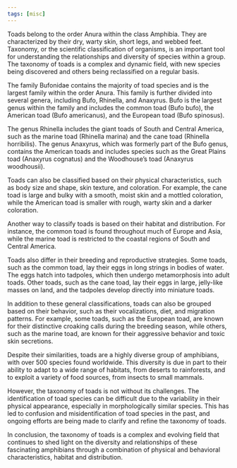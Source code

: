 ```yaml
---
tags: [misc]
---
```

Toads belong to the order Anura within the class Amphibia. They are characterized by their dry, warty skin, short legs, and webbed feet. Taxonomy, or the scientific classification of organisms, is an important tool for understanding the relationships and diversity of species within a group. The taxonomy of toads is a complex and dynamic field, with new species being discovered and others being reclassified on a regular basis.

The family Bufonidae contains the majority of toad species and is the largest family within the order Anura. This family is further divided into several genera, including Bufo, Rhinella, and Anaxyrus. Bufo is the largest genus within the family and includes the common toad (Bufo bufo), the American toad (Bufo americanus), and the European toad (Bufo spinosus).

The genus Rhinella includes the giant toads of South and Central America, such as the marine toad (Rhinella marina) and the cane toad (Rhinella horribilis). The genus Anaxyrus, which was formerly part of the Bufo genus, contains the American toads and includes species such as the Great Plains toad (Anaxyrus cognatus) and the Woodhouse’s toad (Anaxyrus woodhousii).

Toads can also be classified based on their physical characteristics, such as body size and shape, skin texture, and coloration. For example, the cane toad is large and bulky with a smooth, moist skin and a mottled coloration, while the American toad is smaller with rough, warty skin and a darker coloration.

Another way to classify toads is based on their habitat and distribution. For instance, the common toad is found throughout much of Europe and Asia, while the marine toad is restricted to the coastal regions of South and Central America.

Toads also differ in their breeding and reproductive strategies. Some toads, such as the common toad, lay their eggs in long strings in bodies of water. The eggs hatch into tadpoles, which then undergo metamorphosis into adult toads. Other toads, such as the cane toad, lay their eggs in large, jelly-like masses on land, and the tadpoles develop directly into miniature toads.

In addition to these general classifications, toads can also be grouped based on their behavior, such as their vocalizations, diet, and migration patterns. For example, some toads, such as the European toad, are known for their distinctive croaking calls during the breeding season, while others, such as the marine toad, are known for their aggressive behavior and toxic skin secretions.

Despite their similarities, toads are a highly diverse group of amphibians, with over 500 species found worldwide. This diversity is due in part to their ability to adapt to a wide range of habitats, from deserts to rainforests, and to exploit a variety of food sources, from insects to small mammals.

However, the taxonomy of toads is not without its challenges. The identification of toad species can be difficult due to the variability in their physical appearance, especially in morphologically similar species. This has led to confusion and misidentification of toad species in the past, and ongoing efforts are being made to clarify and refine the taxonomy of toads.

In conclusion, the taxonomy of toads is a complex and evolving field that continues to shed light on the diversity and relationships of these fascinating amphibians through a combination of physical and behavioral characteristics, habitat and distribution.
